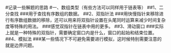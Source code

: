 #记录一些解题的思路
#一、数组类型（有些方法可以同样用于链表等）
##1、二分查找
###用于查找有序数组的数据。
##2、双指针法
###用快慢指针来移除进行有序数组数据的移除，还可以用来将双指针设置在头尾同时运算来减少时间复杂度等特殊的用法。
###感觉双指针在链表中用的更多。
##3、滑动窗口
###实际上就是一种特殊的双指针，需要确定窗口内是什么，窗口的起始和结束位置。
##4、模拟法
###某一些情况下不可避免需要进行模拟，这时候特别需要注意的就是边界问题。